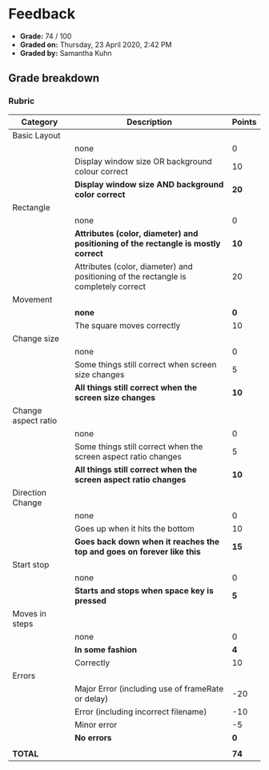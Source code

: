 # Feedback

- **Grade:** 74 / 100
- **Graded on:** Thursday, 23 April 2020, 2:42 PM
- **Graded by:** Samantha Kuhn

## Grade breakdown

### Rubric

| Category          | Description                                                        | Points |
|-------------------|--------------------------------------------------------------------|--------|
| Basic Layout      |                                                                    |        |
|                   | none                                                               | 0      |
|                   | Display window size OR background colour correct                   | 10     |
|                   | **Display window size AND background color correct**                   | **20**     |
| Rectangle         |                                                                    |        |
|                   | none                                                               | 0      |
|                   | **Attributes (color, diameter) and positioning of the rectangle is mostly correct** | **10**     |
|                   | Attributes (color, diameter) and positioning of the rectangle is completely correct | 20     |
| Movement          |                                                                    |        |
|                   | **none**                                                               | **0**      |
|                   | The square moves correctly                                         | 10     |
| Change size       |                                                                    |        |
|                   | none                                                               | 0      |
|                   | Some things still correct when screen size changes                 | 5      |
|                   | **All things still correct when the screen size changes**              | **10**     |
| Change aspect ratio |                                                                  |        |
|                   | none                                                               | 0      |
|                   | Some things still correct when the screen aspect ratio changes     | 5      |
|                   | **All things still correct when the screen aspect ratio changes**      | **10**     |
| Direction Change |                                                                    |        |
|                   | none                                                               | 0      |
|                   | Goes up when it hits the bottom                                    | 10     |
|                   | **Goes back down when it reaches the top and goes on forever like this** | **15**     |
| Start stop        |                                                                    |        |
|                   | none                                                               | 0      |
|                   | **Starts and stops when space key is pressed**                         | **5**      |
| Moves in steps   |                                                                    |        |
|                   | none                                                               | 0      |
|                   | **In some fashion**                                                    | **4**      |
|                   | Correctly                                                          | 10     |
| Errors            |                                                                    |        |
|                   | Major Error (including use of frameRate or delay)                  | -20    |
|                   | Error (including incorrect filename)                               | -10    |
|                   | Minor error                                                        | -5     |
|                   | **No errors**                                                          | **0**      |
|||
| **TOTAL**         |                                                                    | **74** |


